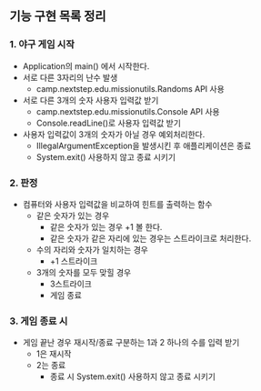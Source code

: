
## 기능 구현 목록 정리
### 1. 야구 게임 시작
- Application의 main() 에서 시작한다.
- 서로 다른 3자리의 난수 발생
    - camp.nextstep.edu.missionutils.Randoms API 사용
- 서로 다른 3개의 숫자 사용자 입력값 받기
  - camp.nextstep.edu.missionutils.Console API 사용
  - Console.readLine()로 사용자 입력값 받기
- 사용자 입력값이 3개의 숫자가 아닐 경우 예외처리한다.
  - IllegalArgumentException을 발생시킨 후 애플리케이션은 종료
  - System.exit() 사용하지 않고 종료 시키기

### 2. 판정
- 컴퓨터와 사용자 입력값을 비교하여 힌트를 출력하는 함수
  - 같은 숫자가 있는 경우
    - 같은 숫자가 있는 경우 +1 볼 한다. 
    - 같은 숫자가 같은 자리에 있는 경우는 스트라이크로 처리한다.
  - 수의 자리와 숫자가 일치하는 경우
    - +1 스트라이크
  - 3개의 숫자를 모두 맞힐 경우
    - 3스트라이크
    - 게임 종료

### 3. 게임 종료 시
- 게임 끝난 경우 재시작/종료 구분하는 1과 2 하나의 수를 입력 받기
  - 1은 재시작
  - 2는 종료
    - 종료 시 System.exit() 사용하지 않고 종료 시키기
